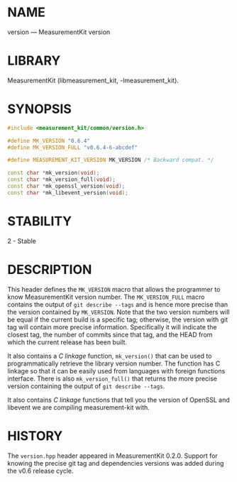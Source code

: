 # NAME
version &mdash; MeasurementKit version

# LIBRARY
MeasurementKit (libmeasurement_kit, -lmeasurement_kit).

# SYNOPSIS
```C++
#include <measurement_kit/common/version.h>

#define MK_VERSION "0.6.4"
#define MK_VERSION_FULL "v0.6.4-6-abcdef"

#define MEASUREMENT_KIT_VERSION MK_VERSION /* Backward compat. */

const char *mk_version(void);
const char *mk_version_full(void);
const char *mk_openssl_version(void);
const char *mk_libevent_version(void);
```

# STABILITY

2 - Stable

# DESCRIPTION

This header defines the `MK_VERSION` macro that allows the programmer
to know MeasurementKit version number. The `MK_VERSION_FULL` macro
contains the output of `git describe --tags` and is hence more precise
than the version contained by `MK_VERSION`. Note that the two version numbers
will be equal if the current build is a specific tag; otherwise, the version
with git tag will contain more precise information. Specifically it will
indicate the closest tag, the number of commits since that tag, and the HEAD
from which the current release has been built.

It also contains a *C linkage* function, `mk_version()` that can be used
to programmatically retrieve the library version number. The function has C
linkage so that it can be easily used from languages with foreign functions
interface. There is also `mk_version_full()` that returns the more
precise version containing the output of `git describe --tags`.

It also contains *C linkage* functions that tell you the version of OpenSSL
and libevent we are compiling measurement-kit with.

# HISTORY

The `version.hpp` header appeared in MeasurementKit 0.2.0. Support for
knowing the precise git tag and dependencies versions was added during the
v0.6 release cycle.

